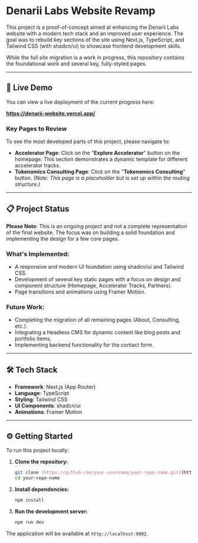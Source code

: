 # Denarii Labs Website Revamp

This project is a proof-of-concept aimed at enhancing the Denarii Labs website with a modern tech stack and an improved user experience. The goal was to rebuild key sections of the site using Next.js, TypeScript, and Tailwind CSS (with shadcn/ui) to showcase frontend development skills.

While the full site migration is a work in progress, this repository contains the foundational work and several key, fully-styled pages.

---

## 🚀 Live Demo

You can view a live deployment of the current progress here:

**https://denarii-website.vercel.app/**

### Key Pages to Review

To see the most developed parts of this project, please navigate to:

-   **Accelerator Page**: Click on the "**Explore Accelerator**" button on the homepage. This section demonstrates a dynamic template for different accelerator tracks.
-   **Tokenomics Consulting Page**: Click on the "**Tokenomics Consulting**" button. *(Note: This page is a placeholder but is set up within the routing structure.)*

---

## 📋 Project Status

**Please Note**: This is an ongoing project and not a complete representation of the final website. The focus was on building a solid foundation and implementing the design for a few core pages.

### What's Implemented:

-   A responsive and modern UI foundation using shadcn/ui and Tailwind CSS.
-   Development of several key static pages with a focus on design and component structure (Homepage, Accelerator Tracks, Partners).
-   Page transitions and animations using Framer Motion.

### Future Work:

-   Completing the migration of all remaining pages (About, Consulting, etc.).
-   Integrating a Headless CMS for dynamic content like blog posts and portfolio items.
-   Implementing backend functionality for the contact form.

---

## 🛠 Tech Stack

-   **Framework**: Next.js (App Router)
-   **Language**: TypeScript
-   **Styling**: Tailwind CSS
-   **UI Components**: shadcn/ui
-   **Animations**: Framer Motion

---

## ⚙️ Getting Started

To run this project locally:

1.  **Clone the repository:**
    ```bash
    git clone [https://github.com/your-username/your-repo-name.git](https://github.com/your-username/your-repo-name.git)
    cd your-repo-name
    ```

2.  **Install dependencies:**
    ```bash
    npm install
    ```

3.  **Run the development server:**
    ```bash
    npm run dev
    ```

The application will be available at `http://localhost:9002`.
